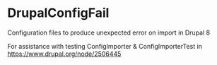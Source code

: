 # DrupalConfigFail
Configuration files to produce unexpected error on import in Drupal 8

For assistance with testing ConfigImporter & ConfigImporterTest in https://www.drupal.org/node/2506445
